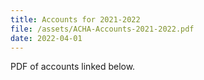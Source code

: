 ```yaml
---
title: Accounts for 2021-2022
file: /assets/ACHA-Accounts-2021-2022.pdf
date: 2022-04-01
---
```


PDF of accounts linked below.
